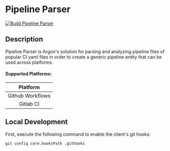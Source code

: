 # Pipeline Parser

[![Build Pipeline Parser](https://github.com/argonsecurity/pipeline-parser/actions/workflows/build.yml/badge.svg)](https://github.com/argonsecurity/pipeline-parser/actions/workflows/build.yml)

## Description

Pipeline Parser is Argon's solution for parsing and analyzing pipeline files of popular CI yaml files in order to create a generic pipeline entity that can be used across platforms.

#### Supported Platforms:

| Platform
| :---:
| Github Workflows
| Gitlab CI

## Local Development

First, execute the following command to enable the client's git hooks:

```
git config core.hooksPath .githooks
```
